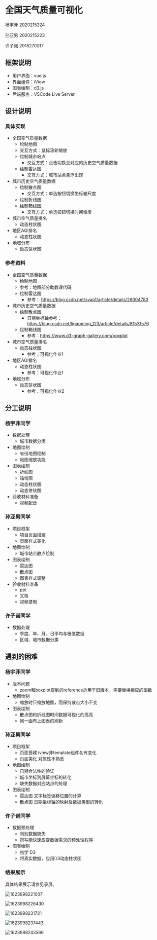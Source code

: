 # 全国天气质量可视化

杨宇菲 2020215224

孙亚男 2020215223

许子诺 2018270017



## 框架说明

- 用户界面：vue.js
- 界面组件：iView
- 图表绘制：d3.js
- 后端服务：VSCode Live Server



## 设计说明

### 具体实现

- 全国空气质量数据
  -  绘制地图
    - 交互方式：鼠标滚轮缩放
  - 绘制城市站点
    - 交互方式：点击切换至对应的历史空气质量数据
  - 绘制雷达图
    - 交互方式：城市站点悬浮出现
- 城市历史空气质量数据
  - 绘制散点图
    - 交互方式：单选按钮切换坐标轴尺度
  - 绘制折线图
  - 绘制箱线图
    - 交互方式：单选按钮切换时间维度
- 城市空气质量排名
  - 动态柱状图
- 地区AQI排名
  - 动态柱状图
- 地域分布
  - 动态饼状图



### 参考资料

- 全国空气质量数据
  -  绘制地图
    - 参考：地图部分助教课代码
  - 绘制雷达图
    - 参考： https://blog.csdn.net/svap1/article/details/26004783
- 城市历史空气质量数据
  - 绘制散点图
    - 日期坐标轴参考：https://blog.csdn.net/ligaoming_123/article/details/81531576
  - 绘制箱线图
    - 参考：https://www.d3-graph-gallery.com/boxplot
- 城市空气质量排名
  - 动态柱状图
    - 参考：可视化作业1
- 地区AQI排名
  - 动态柱状图
    - 参考：可视化作业1
- 地域分布
  - 动态饼状图
    - 参考：可视化作业2



## 分工说明

### 杨宇菲同学

- 数据处理
  - 城市数据分类
- 地图绘制
  - 省份地图绘制
  - 地图缩放功能
- 图表绘制
  - 折线图
  - 箱线图
  - 动态柱状图
  - 动态饼状图
- 验收材料准备
  - 视频配音



### 孙亚男同学

- 项目框架
  - 项目页面搭建
  - 页面样式美化
- 地图绘制
  - 城市站点散点绘制
- 图表绘制
  - 雷达图
  - 散点图
  - 图表样式调整
- 验收材料准备
  - ppt
  - 文档
  - 视频录制



### 许子诺同学

- 数据处理
  - 季度、年、月、日平均与极值数据
  - 区域、城市数据分类



## 遇到的困难

### 杨宇菲同学

- 版本问题
  - zoom和boxplot查到的reference适用于旧版本，需要替换相应的函数
- 地图绘制
  - 缩放时只缩放地图，而保持散点大小不变
- 图表绘制
  - 散点图和折线图时间数据可视化的高亮
  - 同一画布上图表的刷新



### 孙亚男同学

- 项目框架
  - 页面搭建 iview非template组件名有变化
  - 页面美化 对属性不熟悉
- 地图绘制
  - 日期合法性的验证
  - 城市坐标到屏幕坐标的转化
  - 缺失数据对应站点的处理
- 图表绘制
  - 雷达图 文字标签偏移位置的计算
  - 散点图 日期坐标轴的映射及数据类型的转化



### 许子诺同学

- 数据预处理
  - 判别数据缺失
  - 撰写能快速应变数据需求的预处理程序
- 图表绘制
  - 初学 D3
  - 将真实数据，应用D3动态柱状图



### 结果展示

具体结果展示请参见录屏。

![1623998221007](C:/Users/80592/AppData/Roaming/Typora/typora-user-images/1623998221007.png)

![1623998226430](C:/Users/80592/AppData/Roaming/Typora/typora-user-images/1623998226430.png)

![1623998231721](C:/Users/80592/AppData/Roaming/Typora/typora-user-images/1623998231721.png)

![1623998237443](C:/Users/80592/AppData/Roaming/Typora/typora-user-images/1623998237443.png)

![1623998243566](C:/Users/80592/AppData/Roaming/Typora/typora-user-images/1623998243566.png)